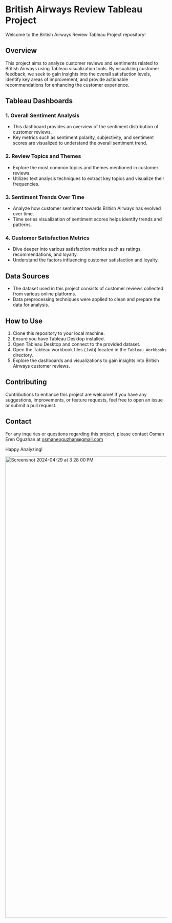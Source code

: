 # British Airways Review Tableau Project

Welcome to the British Airways Review Tableau Project repository!

## Overview

This project aims to analyze customer reviews and sentiments related to British Airways using Tableau visualization tools. By visualizing customer feedback, we seek to gain insights into the overall satisfaction levels, identify key areas of improvement, and provide actionable recommendations for enhancing the customer experience.

## Tableau Dashboards

### 1. Overall Sentiment Analysis
- This dashboard provides an overview of the sentiment distribution of customer reviews.
- Key metrics such as sentiment polarity, subjectivity, and sentiment scores are visualized to understand the overall sentiment trend.

### 2. Review Topics and Themes
- Explore the most common topics and themes mentioned in customer reviews.
- Utilizes text analysis techniques to extract key topics and visualize their frequencies.

### 3. Sentiment Trends Over Time
- Analyze how customer sentiment towards British Airways has evolved over time.
- Time series visualization of sentiment scores helps identify trends and patterns.

### 4. Customer Satisfaction Metrics
- Dive deeper into various satisfaction metrics such as ratings, recommendations, and loyalty.
- Understand the factors influencing customer satisfaction and loyalty.

## Data Sources

- The dataset used in this project consists of customer reviews collected from various online platforms.
- Data preprocessing techniques were applied to clean and prepare the data for analysis.

## How to Use

1. Clone this repository to your local machine.
2. Ensure you have Tableau Desktop installed.
3. Open Tableau Desktop and connect to the provided dataset.
4. Open the Tableau workbook files (.twb) located in the `Tableau_Workbooks` directory.
5. Explore the dashboards and visualizations to gain insights into British Airways customer reviews.

## Contributing

Contributions to enhance this project are welcome! If you have any suggestions, improvements, or feature requests, feel free to open an issue or submit a pull request.

## Contact

For any inquiries or questions regarding this project, please contact Osman Eren Oguzhan at osmaneoguzhan@gmail.com

Happy Analyzing!


<img width="1440" alt="Screenshot 2024-04-29 at 3 28 00 PM" src="https://github.com/osmanerenoguzhan/Tableau-Project-1/assets/57762530/3de5cb7e-1be4-4011-8571-4dce396ce6cc">
